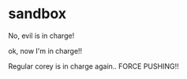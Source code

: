 # sandbox

No, evil is in charge!

ok, now I'm in charge!!

Regular corey is in charge again.. FORCE PUSHING!!